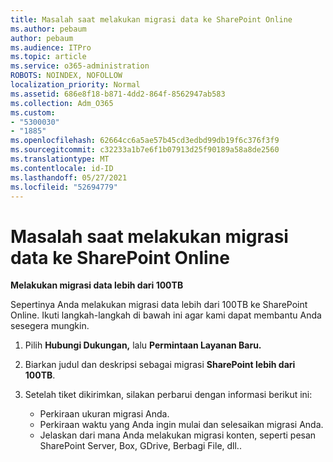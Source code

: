 ```yaml
---
title: Masalah saat melakukan migrasi data ke SharePoint Online
ms.author: pebaum
author: pebaum
ms.audience: ITPro
ms.topic: article
ms.service: o365-administration
ROBOTS: NOINDEX, NOFOLLOW
localization_priority: Normal
ms.assetid: 686e8f18-b871-4dd2-864f-8562947ab583
ms.collection: Adm_O365
ms.custom:
- "5300030"
- "1885"
ms.openlocfilehash: 62664cc6a5ae57b45cd3edbd99db19f6c376f3f9
ms.sourcegitcommit: c32233a1b7e6f1b07913d25f90189a58a8de2560
ms.translationtype: MT
ms.contentlocale: id-ID
ms.lasthandoff: 05/27/2021
ms.locfileid: "52694779"
---
```

# <a name="issues-while-migrating-data-to-sharepoint-online"></a>Masalah saat melakukan migrasi data ke SharePoint Online

**Melakukan migrasi data lebih dari 100TB**

Sepertinya Anda melakukan migrasi data lebih dari 100TB ke SharePoint Online. Ikuti langkah-langkah di bawah ini agar kami dapat membantu Anda sesegera mungkin. 

1. Pilih **Hubungi Dukungan,** lalu **Permintaan Layanan Baru.** 
2. Biarkan judul dan deskripsi sebagai migrasi **SharePoint lebih dari 100TB**.
3. Setelah tiket dikirimkan, silakan perbarui dengan informasi berikut ini: 

    - Perkiraan ukuran migrasi Anda.
    - Perkiraan waktu yang Anda ingin mulai dan selesaikan migrasi Anda.
    - Jelaskan dari mana Anda melakukan migrasi konten, seperti pesan SharePoint Server, Box, GDrive, Berbagi File, dll..
